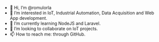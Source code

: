 - 👋 Hi, I’m @romulorla
- 👀 I’m interested in IoT, Industrial Automation, Data Acquisition and Web App development.
- 🌱 I’m currently learning NodeJS and Laravel.
- 💞️ I’m looking to collaborate on IoT projects.
- 📫 How to reach me: through GitHub.

<!---
romulorla/romulorla is a ✨ special ✨ repository because its `README.md` (this file) appears on your GitHub profile.
You can click the Preview link to take a look at your changes.
--->
